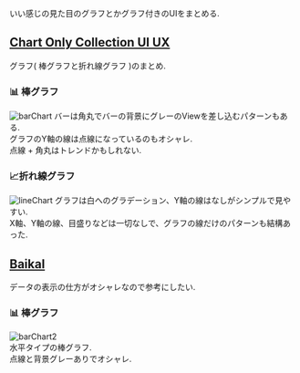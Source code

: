 いい感じの見た目のグラフとかグラフ付きのUIをまとめる.

## [Chart Only Collection UI UX](https://www.behance.net/gallery/79846225/Chart-Only-Collection-UI-UX?tracking_source=search%7Cdashboard)
グラフ( 棒グラフと折れ線グラフ )のまとめ.  

### 📊 棒グラフ
![barChart](https://mir-s3-cdn-cf.behance.net/project_modules/2800_opt_1/9a1d1d79846225.5cd15c9bc193c.jpg)
バーは角丸でバーの背景にグレーのViewを差し込むパターンもある.  
グラフのY軸の線は点線になっているのもオシャレ.  
点線 + 角丸はトレンドかもしれない.  

### 📈折れ線グラフ
![lineChart](https://mir-s3-cdn-cf.behance.net/project_modules/2800_opt_1/26a50879846225.5cd030b8363e8.jpg)
グラフは白へのグラデーション、Y軸の線はなしがシンプルで見やすい.  
X軸、Y軸の線、目盛りなどは一切なしで、グラフの線だけのパターンも結構あった.

## [Baikal](https://www.behance.net/gallery/75567415/Baikal?tracking_source=search%7Cdashboard)
データの表示の仕方がオシャレなので参考にしたい.

### 📊 棒グラフ
![barChart2](https://mir-s3-cdn-cf.behance.net/project_modules/fs/3b988d75567415.5c51df2788aa4.gif)  
水平タイプの棒グラフ.  
点線と背景グレーありでオシャレ.

